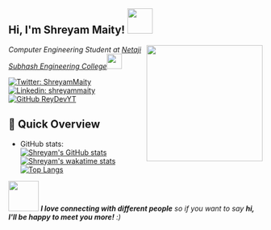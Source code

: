 <h2> Hi, I'm Shreyam Maity! <img src="https://media.giphy.com/media/mGcNjsfWAjY5AEZNw6/giphy.gif" width="50"></h2>
<img align='right' src="https://media.giphy.com/media/M9gbBd9nbDrOTu1Mqx/giphy.gif" width="230">
<p><em>Computer Engineering Student at <a href="http://www.unb.br">Netaji Subhash Engineering College</a><img src="https://media.giphy.com/media/fYSnHlufseco8Fh93Z/giphy.gif" width="30"></br>
</em></p>


[![Twitter: ShreyamMaity](https://img.shields.io/twitter/follow/ShreyamMaity?style=social)](https://twitter.com/ShreyamMaity)
[![Linkedin: shreyammaity](https://img.shields.io/badge/-shreyammaity-blue?style=flat-square&logo=Linkedin&logoColor=white&link=https://www.linkedin.com/in/shreyammaity/)](https://www.linkedin.com/in/shreyammaity/)
[![GitHub ReyDevYT](https://img.shields.io/github/followers/ReyDevYT?label=follow&style=social)](https://github.com/ReyDevYT)

## 🔔 Quick Overview
* GitHub stats:  
[![Shreyam's GitHub stats](https://github-readme-stats.vercel.app/api?username=ReyDevYT&show_icons=true&theme=radical)](https://github.com/ReyDevYT) \
[![Shreyam's wakatime stats](https://github-readme-stats.vercel.app/api/wakatime?username=Shreyam&show_icons=true&theme=radical)](https://github.com/ReyDevYT) \
[![Top Langs](https://github-readme-stats.vercel.app/api/top-langs/?username=ReyDevYT&theme=radical&show_icons=true)](https://github.com/ReyDevYT)
 
 <img src="https://media.giphy.com/media/LnQjpWaON8nhr21vNW/giphy.gif" width="60"> <em><b>I love connecting with different people</b> so if you want to say <b>hi, I'll be happy to meet you more!</b> :)</em>

<!--- TO USE it side by side
<a href="https://github.com/ReyDevYT">
  <img align="center" src="https://github-readme-stats.vercel.app/api?username=ReyDevYT&show_icons=true&theme=radical)" />
</a>
<a href="https://github.com/ReyDevYT">
  <img align="center" src="https://github-readme-stats.vercel.app/api/top-langs/?username=ReyDevYT&theme=radical&show_icons=true" />
</a>'
--->
<!---
## 🔔 𝙼𝚢 𝙻𝚊𝚝𝚎𝚜𝚝 𝙶𝚒𝚝𝙷𝚞𝚋 𝙼𝚎𝚝𝚛𝚒𝚌𝚜
![Metrics](https://metrics.lecoq.io/ReyDevYT?template=classic&base.header=0&gists=1&lines=1&config.timezone=America%2FToronto)
--->
<!---
ReyDevYT/ReyDevYT is a ✨ special ✨ repository because its `README.md` (this file) appears on your GitHub profile.
You can click the Preview link to take a look at your changes.
--->
